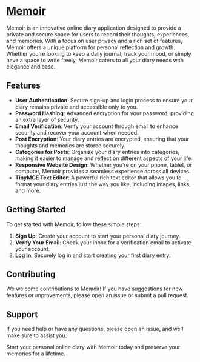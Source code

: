 # [Memoir](http://memoir.azurewebsites.net)

Memoir is an innovative online diary application designed to provide a private and secure space for users to record their thoughts, experiences, and memories. With a focus on user privacy and a rich set of features, Memoir offers a unique platform for personal reflection and growth. Whether you're looking to keep a daily journal, track your mood, or simply have a space to write freely, Memoir caters to all your diary needs with elegance and ease.

## Features

- **User Authentication**: Secure sign-up and login process to ensure your diary remains private and accessible only to you.
- **Password Hashing**: Advanced encryption for your password, providing an extra layer of security.
- **Email Verification**: Verify your account through email to enhance security and recover your account when needed.
- **Post Encryption**: Your diary entries are encrypted, ensuring that your thoughts and memories are stored securely.
- **Categories for Posts**: Organize your diary entries into categories, making it easier to manage and reflect on different aspects of your life.
- **Responsive Website Design**: Whether you're on your phone, tablet, or computer, Memoir provides a seamless experience across all devices.
- **TinyMCE Text Editor**: A powerful rich text editor that allows you to format your diary entries just the way you like, including images, links, and more.

## Getting Started

To get started with Memoir, follow these simple steps:

1. **Sign Up**: Create your account to start your personal diary journey.
2. **Verify Your Email**: Check your inbox for a verification email to activate your account.
3. **Log In**: Securely log in and start creating your first diary entry.

## Contributing

We welcome contributions to Memoir! If you have suggestions for new features or improvements, please open an issue or submit a pull request.

## Support

If you need help or have any questions, please open an issue, and we'll make sure to assist you.

Start your personal online diary with Memoir today and preserve your memories for a lifetime.